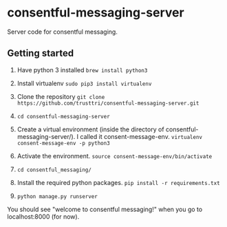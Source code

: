 # consentful-messaging-server
Server code for consentful messaging.

## Getting started
1) Have python 3 installed
`brew install python3`

2) Install virtualenv
`sudo pip3 install virtualenv`

3) Clone the repository
`git clone https://github.com/trusttri/consentful-messaging-server.git`

4) `cd consentful-messaging-server`

5) Create a virtual environment (inside the directory of consentful-messaging-server/). I called it consent-message-env.
`virtualenv consent-message-env -p python3`

6) Activate the environment. 
`source consent-message-env/bin/activate`

7) `cd consentful_messaging/`

8) Install the required python packages. `pip install -r requirements.txt`

9) `python manage.py runserver`

You should see "welcome to consentful messaging!" when you go to localhost:8000 (for now). 
